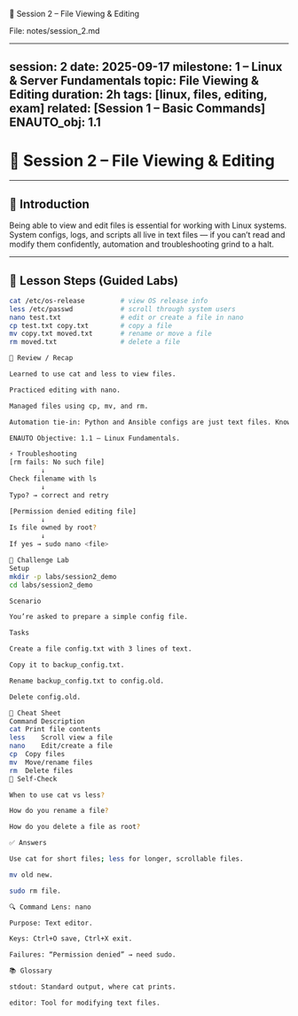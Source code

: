 📘 Session 2 – File Viewing & Editing

File: notes/session_2.md

---
session: 2
date: 2025-09-17
milestone: 1 – Linux & Server Fundamentals
topic: File Viewing & Editing
duration: 2h
tags: [linux, files, editing, exam]
related: [Session 1 – Basic Commands]
ENAUTO_obj: 1.1
---

# 📘 Session 2 – File Viewing & Editing  

---

## 📖 Introduction
Being able to view and edit files is essential for working with Linux systems.  
System configs, logs, and scripts all live in text files — if you can’t read and modify them confidently, automation and troubleshooting grind to a halt.  

---

## 🧪 Lesson Steps (Guided Labs)
```bash
cat /etc/os-release         # view OS release info
less /etc/passwd            # scroll through system users
nano test.txt               # edit or create a file in nano
cp test.txt copy.txt        # copy a file
mv copy.txt moved.txt       # rename or move a file
rm moved.txt                # delete a file

🔎 Review / Recap

Learned to use cat and less to view files.

Practiced editing with nano.

Managed files using cp, mv, and rm.

Automation tie-in: Python and Ansible configs are just text files. Knowing how to inspect/edit is critical.

ENAUTO Objective: 1.1 – Linux Fundamentals.

⚡ Troubleshooting
[rm fails: No such file]
        ↓
Check filename with ls
        ↓
Typo? → correct and retry

[Permission denied editing file]
        ↓
Is file owned by root?
        ↓
If yes → sudo nano <file>

🧪 Challenge Lab
Setup
mkdir -p labs/session2_demo
cd labs/session2_demo

Scenario

You’re asked to prepare a simple config file.

Tasks

Create a file config.txt with 3 lines of text.

Copy it to backup_config.txt.

Rename backup_config.txt to config.old.

Delete config.old.

📑 Cheat Sheet
Command	Description
cat	Print file contents
less	Scroll view a file
nano	Edit/create a file
cp	Copy files
mv	Move/rename files
rm	Delete files
🧠 Self-Check

When to use cat vs less?

How do you rename a file?

How do you delete a file as root?

✅ Answers

Use cat for short files; less for longer, scrollable files.

mv old new.

sudo rm file.

🔍 Command Lens: nano

Purpose: Text editor.

Keys: Ctrl+O save, Ctrl+X exit.

Failures: “Permission denied” → need sudo.

📚 Glossary

stdout: Standard output, where cat prints.

editor: Tool for modifying text files.
